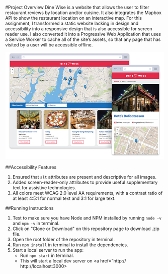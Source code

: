 #Project Overview
Dine Wise is a website that allows the user to filter restaurant reviews by location and/or cuisine. It also integrates the Mapbox API to show the restaurant location on an interactive map. For this assignment, I transformed a static website lacking in design and accessibility into a responsive design that is also accessible for screen reader use. I also converted it into a Progressive Web Application that uses a Service Worker to cache all of the site’s assets, so that any page that has visited by a user will be accessible offline.

![Screenshot of Dine Wise](img/dinewise_screenshot.jpg)

##Accessibility Features
1.	Ensured that `alt` attributes are present and descriptive for all images.
2.	Added screen-reader-only attributes to provide useful supplementary text for assistive technologies.
3.	All colors meet WCAG 2.0 level AA requirements, with a contrast ratio of at least 4:5:1 for normal text and 3:1 for large text.


##Running Instructions
1.	Test to make sure you have Node and NPM installed by running `node -v` and `npm -v` in terminal.
2.	Click on "Clone or Download" on this repository page to download .zip file.
3.	Open the root folder of the repository in terminal.
4.	Run `npm install` in terminal to install the dependencies.
5.	Start a local server to run the app:
    -	Run `npm start` in terminal.
    -	This will start a local dev server on <a href=”http:// http://localhost:3000></a>
